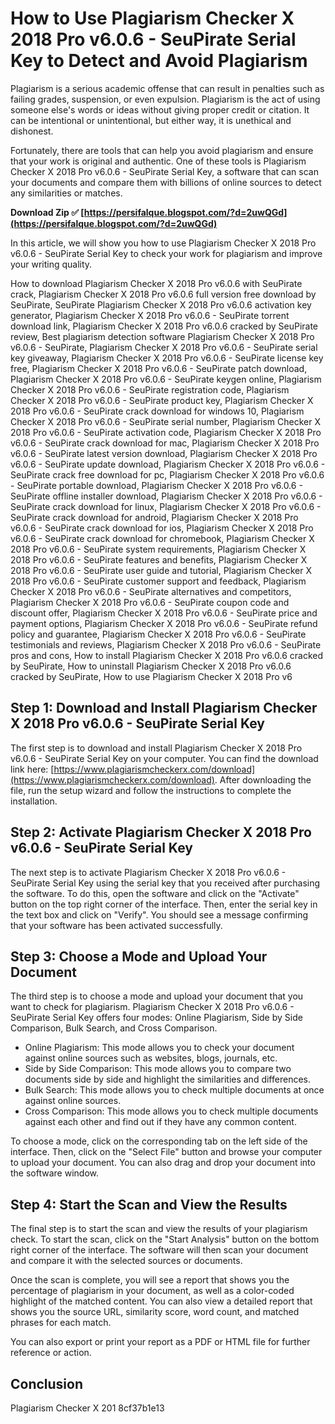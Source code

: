 
 
# How to Use Plagiarism Checker X 2018 Pro v6.0.6 - SeuPirate Serial Key to Detect and Avoid Plagiarism
 
Plagiarism is a serious academic offense that can result in penalties such as failing grades, suspension, or even expulsion. Plagiarism is the act of using someone else's words or ideas without giving proper credit or citation. It can be intentional or unintentional, but either way, it is unethical and dishonest.
 
Fortunately, there are tools that can help you avoid plagiarism and ensure that your work is original and authentic. One of these tools is Plagiarism Checker X 2018 Pro v6.0.6 - SeuPirate Serial Key, a software that can scan your documents and compare them with billions of online sources to detect any similarities or matches.
 
**Download Zip ✅ [https://persifalque.blogspot.com/?d=2uwQGd](https://persifalque.blogspot.com/?d=2uwQGd)**


 
In this article, we will show you how to use Plagiarism Checker X 2018 Pro v6.0.6 - SeuPirate Serial Key to check your work for plagiarism and improve your writing quality.
 
How to download Plagiarism Checker X 2018 Pro v6.0.6 with SeuPirate crack,  Plagiarism Checker X 2018 Pro v6.0.6 full version free download by SeuPirate,  SeuPirate Plagiarism Checker X 2018 Pro v6.0.6 activation key generator,  Plagiarism Checker X 2018 Pro v6.0.6 - SeuPirate torrent download link,  Plagiarism Checker X 2018 Pro v6.0.6 cracked by SeuPirate review,  Best plagiarism detection software Plagiarism Checker X 2018 Pro v6.0.6 - SeuPirate,  Plagiarism Checker X 2018 Pro v6.0.6 - SeuPirate serial key giveaway,  Plagiarism Checker X 2018 Pro v6.0.6 - SeuPirate license key free,  Plagiarism Checker X 2018 Pro v6.0.6 - SeuPirate patch download,  Plagiarism Checker X 2018 Pro v6.0.6 - SeuPirate keygen online,  Plagiarism Checker X 2018 Pro v6.0.6 - SeuPirate registration code,  Plagiarism Checker X 2018 Pro v6.0.6 - SeuPirate product key,  Plagiarism Checker X 2018 Pro v6.0.6 - SeuPirate crack download for windows 10,  Plagiarism Checker X 2018 Pro v6.0.6 - SeuPirate serial number,  Plagiarism Checker X 2018 Pro v6.0.6 - SeuPirate activation code,  Plagiarism Checker X 2018 Pro v6.0.6 - SeuPirate crack download for mac,  Plagiarism Checker X 2018 Pro v6.0.6 - SeuPirate latest version download,  Plagiarism Checker X 2018 Pro v6.0.6 - SeuPirate update download,  Plagiarism Checker X 2018 Pro v6.0.6 - SeuPirate crack free download for pc,  Plagiarism Checker X 2018 Pro v6.0.6 - SeuPirate portable download,  Plagiarism Checker X 2018 Pro v6.0.6 - SeuPirate offline installer download,  Plagiarism Checker X 2018 Pro v6.0.6 - SeuPirate crack download for linux,  Plagiarism Checker X 2018 Pro v6.0.6 - SeuPirate crack download for android,  Plagiarism Checker X 2018 Pro v6.0.6 - SeuPirate crack download for ios,  Plagiarism Checker X 2018 Pro v6.0.6 - SeuPirate crack download for chromebook,  Plagiarism Checker X 2018 Pro v6.0.6 - SeuPirate system requirements,  Plagiarism Checker X 2018 Pro v6.0.6 - SeuPirate features and benefits,  Plagiarism Checker X 2018 Pro v6.0.6 - SeuPirate user guide and tutorial,  Plagiarism Checker X 2018 Pro v6.0.6 - SeuPirate customer support and feedback,  Plagiarism Checker X 2018 Pro v6.0.6 - SeuPirate alternatives and competitors,  Plagiarism Checker X 2018 Pro v6.0.6 - SeuPirate coupon code and discount offer,  Plagiarism Checker X 2018 Pro v6.0.6 - SeuPirate price and payment options,  Plagiarism Checker X 2018 Pro v6.0.6 - SeuPirate refund policy and guarantee,  Plagiarism Checker X 2018 Pro v6.0.6 - SeuPirate testimonials and reviews,  Plagiarism Checker X 2018 Pro v6.0.6 - SeuPirate pros and cons,  How to install Plagiarism Checker X 2018 Pro v6.0.6 cracked by SeuPirate,  How to uninstall Plagiarism Checker X 2018 Pro v6.0.6 cracked by SeuPirate,  How to use Plagiarism Checker X 2018 Pro v6
 
## Step 1: Download and Install Plagiarism Checker X 2018 Pro v6.0.6 - SeuPirate Serial Key
 
The first step is to download and install Plagiarism Checker X 2018 Pro v6.0.6 - SeuPirate Serial Key on your computer. You can find the download link here: [https://www.plagiarismcheckerx.com/download](https://www.plagiarismcheckerx.com/download). After downloading the file, run the setup wizard and follow the instructions to complete the installation.
 
## Step 2: Activate Plagiarism Checker X 2018 Pro v6.0.6 - SeuPirate Serial Key
 
The next step is to activate Plagiarism Checker X 2018 Pro v6.0.6 - SeuPirate Serial Key using the serial key that you received after purchasing the software. To do this, open the software and click on the "Activate" button on the top right corner of the interface. Then, enter the serial key in the text box and click on "Verify". You should see a message confirming that your software has been activated successfully.
 
## Step 3: Choose a Mode and Upload Your Document
 
The third step is to choose a mode and upload your document that you want to check for plagiarism. Plagiarism Checker X 2018 Pro v6.0.6 - SeuPirate Serial Key offers four modes: Online Plagiarism, Side by Side Comparison, Bulk Search, and Cross Comparison.
 
- Online Plagiarism: This mode allows you to check your document against online sources such as websites, blogs, journals, etc.
- Side by Side Comparison: This mode allows you to compare two documents side by side and highlight the similarities and differences.
- Bulk Search: This mode allows you to check multiple documents at once against online sources.
- Cross Comparison: This mode allows you to check multiple documents against each other and find out if they have any common content.

To choose a mode, click on the corresponding tab on the left side of the interface. Then, click on the "Select File" button and browse your computer to upload your document. You can also drag and drop your document into the software window.
 
## Step 4: Start the Scan and View the Results
 
The final step is to start the scan and view the results of your plagiarism check. To start the scan, click on the "Start Analysis" button on the bottom right corner of the interface. The software will then scan your document and compare it with the selected sources or documents.
 
Once the scan is complete, you will see a report that shows you the percentage of plagiarism in your document, as well as a color-coded highlight of the matched content. You can also view a detailed report that shows you the source URL, similarity score, word count, and matched phrases for each match.
 
You can also export or print your report as a PDF or HTML file for further reference or action.
 
## Conclusion
 
Plagiarism Checker X 201
 8cf37b1e13
 
